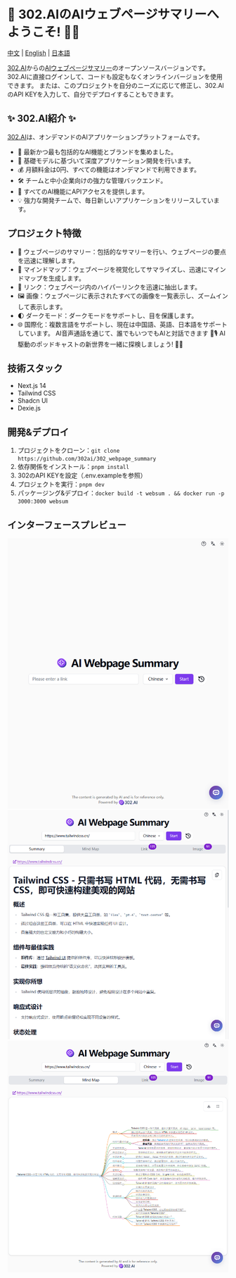 # 🤖 302.AIのAIウェブページサマリーへようこそ! 🚀✨

[中文](README_zh.md) | [English](README.md) | [日本語](README_ja.md)

[302.AI](https://302.ai)からの[AIウェブページサマリー](https://302.ai/tools/websum/)のオープンソースバージョンです。
302.AIに直接ログインして、コードも設定もなくオンラインバージョンを使用できます。
または、このプロジェクトを自分のニーズに応じて修正し、302.AIのAPI KEYを入力して、自分でデプロイすることもできます。

## ✨ 302.AI紹介 ✨
[302.AI](https://302.ai)は、オンデマンドのAIアプリケーションプラットフォームです。
- 🧠 最新かつ最も包括的なAI機能とブランドを集めました。
- 🚀 基礎モデルに基づいて深度アプリケーション開発を行います。
- 💰 月額料金は0円、すべての機能はオンデマンドで利用できます。
- 🛠 チームと中小企業向けの強力な管理バックエンド。
- 🔗 すべてのAI機能にAPIアクセスを提供します。
- 💡 強力な開発チームで、毎日新しいアプリケーションをリリースしています。

## プロジェクト特徴
- 📝 ウェブページのサマリー：包括的なサマリーを行い、ウェブページの要点を迅速に理解します。
- 🧠 マインドマップ：ウェブページを視覚化してサマライズし、迅速にマインドマップを生成します。
- 🔗 リンク：ウェブページ内のハイパーリンクを迅速に抽出します。
- 🖼️ 画像：ウェブページに表示されたすべての画像を一覧表示し、ズームインして表示します。
- 🌓 ダークモード：ダークモードをサポートし、目を保護します。
- 🌐 国際化：複数言語をサポートし、現在は中国語、英語、日本語をサポートしています。
AI音声通話を通じて、誰でもいつでもAIと対話できます 🎉🎙️ AI駆動のポッドキャストの新世界を一緒に探検しましょう! 🌟🚀

## 技術スタック
- Next.js 14
- Tailwind CSS
- Shadcn UI
- Dexie.js

## 開発&デプロイ
1. プロジェクトをクローン：`git clone https://github.com/302ai/302_webpage_summary`
2. 依存関係をインストール：`pnpm install`
3. 302のAPI KEYを設定（.env.exampleを参照）
4. プロジェクトを実行：`pnpm dev`
5. パッケージング&デプロイ：`docker build -t websum . && docker run -p 3000:3000 websum`

## インターフェースプレビュー
![1. メインインターフェース](docs/image-top.png)
![2. ウェブページサマリー](docs/image-summary.png)
![3. マインドマップ](docs/image-mind-map.png)
